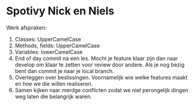 # Spotivy Nick en Niels

Werk afspraken:

1. Classes: UpperCamelCase
2. Methods, fields: UpperCamelCase
3. Variables: lowerCamelCase
4. End of day commit na een les. Mocht je feature klaar zijn dan naar develop om klaar te zetten voor review door andere. Als je nog bezig bent dan commit je naar je local branch.
5. Overleggen over beslissingen. Voornamelijk wie welke features maakt en hoe we die willen realiseren.
6. Samen kijken naar merdge conflicten zodat we niet perongelijk dingen weg laten die belangrijk waren.


